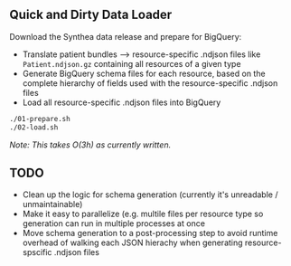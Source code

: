 ## Quick and Dirty Data Loader

Download the Synthea data release and prepare for BigQuery:

* Translate patient bundles --> resource-specific .ndjson files like `Patient.ndjson.gz` containing all resources of a given type
* Generate BigQuery schema files for each resource, based on the complete hierarchy of fields used with the resource-specific .ndjson files
* Load all resource-specific .ndjson files into BigQuery

```sh
./01-prepare.sh
./02-load.sh
```
*Note: This takes O(3h) as currently written.*

## TODO
* Clean up the logic for schema generation (currently it's unreadable / unmaintainable)
* Make it easy to parallelize (e.g. multile files per resource type so generation can run in multiple processes at once
* Move schema generation to a post-processing step to avoid runtime overhead of walking each JSON hierachy when generating resource-spscific .ndjson files
